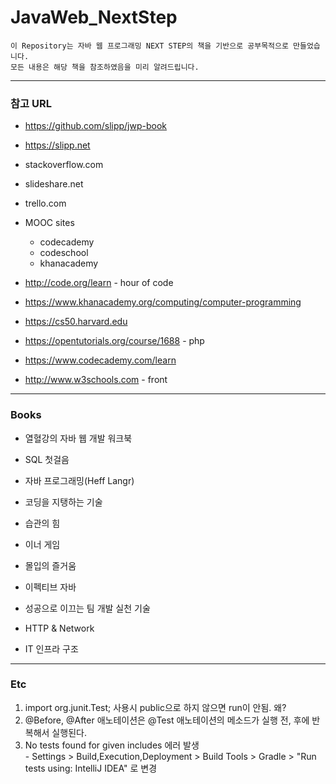 # JavaWeb_NextStep

```text
이 Repository는 자바 웹 프로그래밍 NEXT STEP의 책을 기반으로 공부목적으로 만들었습니다.  
모든 내용은 해당 책을 참조하였음을 미리 알려드립니다.  
```  

---
### 참고 URL
* https://github.com/slipp/jwp-book
* https://slipp.net
  
* stackoverflow.com
* slideshare.net
* trello.com
* MOOC sites
  * codecademy
  * codeschool
  * khanacademy
* http://code.org/learn - hour of code
* https://www.khanacademy.org/computing/computer-programming
* https://cs50.harvard.edu  
    
* https://opentutorials.org/course/1688 - php
* https://www.codecademy.com/learn
* http://www.w3schools.com - front  
  
---
### Books
* 열혈강의 자바 웹 개발 워크북
* SQL 첫걸음
* 자바 프로그래밍(Heff Langr)
* 코딩을 지탱하는 기술  
  
* 습관의 힘
* 이너 게임
* 몰입의 즐거움  
  
* 이펙티브 자바
* 성공으로 이끄는 팀 개발 실천 기술
* HTTP & Network
* IT 인프라 구조  

  
  
  
  
  
---
### Etc
  1. import org.junit.Test; 사용시 public으로 하지 않으면 run이 안됨. 왜?  
  2. @Before, @After 애노테이션은 @Test 애노테이션의 메소드가 실행 전, 후에 반복해서 실행된다.  
  3. No tests found for given includes 에러 발생  
    - Settings > Build,Execution,Deployment > Build Tools > Gradle > "Run tests using:  IntelliJ IDEA" 로 변경  


